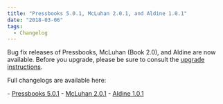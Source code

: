 ```yaml
---
title: "Pressbooks 5.0.1, McLuhan 2.0.1, and Aldine 1.0.1"
date: "2018-03-06"
tags: 
  - Changelog
---
```


Bug fix releases of Pressbooks, McLuhan (Book 2.0), and Aldine are now available. Before you upgrade, please be sure to consult the [upgrade instructions](https://docs.pressbooks.org/upgrading/#upgrading-to-pressbooks-5-x).

Full changelogs are available here:

\- [Pressbooks 5.0.1](https://docs.pressbooks.org/changelog/pressbooks/#5-0-1) - [McLuhan 2.0.1](https://docs.pressbooks.org/changelog/pressbooks-book/#2-0-1) - [Aldine 1.0.1](https://docs.pressbooks.org/changelog/pressbooks-aldine/#1-0-1)
